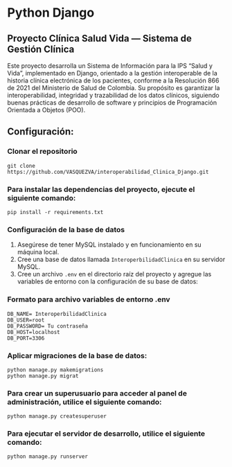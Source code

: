 # Python Django
## Proyecto Clínica Salud Vida — Sistema de Gestión Clínica
Este proyecto desarrolla un Sistema de Información para la IPS “Salud y Vida”, implementado en Django, orientado a la gestión interoperable de la historia clínica electrónica de los pacientes, conforme a la Resolución 866 de 2021 del Ministerio de Salud de Colombia.
Su propósito es garantizar la interoperabilidad, integridad y trazabilidad de los datos clínicos, siguiendo buenas prácticas de desarrollo de software y principios de Programación Orientada a Objetos (POO).

## Configuración:
### Clonar el repositorio
    git clone https://github.com/VASQUEZVA/interoperabilidad_Clinica_Django.git

### Para instalar las dependencias del proyecto, ejecute el siguiente comando:
    pip install -r requirements.txt

### Configuración de la base de datos
1. Asegúrese de tener MySQL instalado y en funcionamiento en su máquina local.
2. Cree una base de datos llamada `InteroperbilidadClinica` en su servidor MySQL.
3. Cree un archivo `.env` en el directorio raíz del proyecto y agregue las variables de entorno con la configuración de su base de datos:



###  Formato para archivo variables de entorno .env
    DB_NAME= InteroperbilidadClinica
    DB_USER=root
    DB_PASSWORD= Tu contraseña
    DB_HOST=localhost
    DB_PORT=3306
### Aplicar migraciones de la base de datos:

    python manage.py makemigrations
    python manage.py migrat


### Para crear un superusuario para acceder al panel de administración, utilice el siguiente comando:
    python manage.py createsuperuser

### Para ejecutar el servidor de desarrollo, utilice el siguiente comando:
    python manage.py runserver




